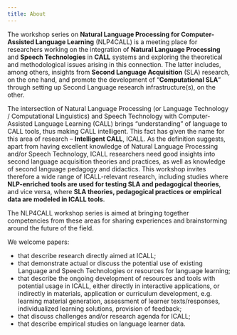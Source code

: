 ```yaml
---
title: About
---
```



The workshop series on **Natural Language Processing for Computer-Assisted Language Learning** (NLP4CALL) 
is a meeting place for researchers working on the integration of **Natural Language Processing** and **Speech Technologies** 
in **CALL** systems and exploring the theoretical and methodological issues arising in this connection. 
The latter includes, among others, insights from **Second Language Acquisition** (SLA) research, on the one hand, 
and promote the development of “**Computational SLA**” through setting up Second Language research infrastructure(s), 
on the other.  


The intersection of Natural Language Processing (or Language Technology / Computational Linguistics) and 
Speech Technology with Computer-Assisted Language Learning (CALL) brings “understanding” of language to CALL tools, 
thus making CALL intelligent. This fact has given the name for this area of research – **Intelligent CALL**, ICALL. 
As the definition suggests, apart from having excellent knowledge of Natural Language Processing and/or Speech Technology, 
ICALL researchers need good insights into second language acquisition theories and practices, as well as knowledge of 
second language pedagogy and didactics. This workshop invites therefore a wide range of ICALL-relevant research, 
including studies where **NLP-enriched tools are used for testing SLA and pedagogical theories**, and vice versa, 
where **SLA theories, pedagogical practices or empirical data are modeled in ICALL tools**.


The NLP4CALL workshop series is aimed at bringing together competencies from these areas for sharing experiences 
and brainstorming around the future of the field.

We welcome papers:
 * that describe research directly aimed at ICALL;
 * that demonstrate actual or discuss the potential use of existing Language and Speech Technologies or resources for language learning;
 * that describe the ongoing development of resources and tools with potential usage in ICALL, either directly in interactive applications, or indirectly in materials, application or curriculum development, e.g. learning material generation, assessment of learner texts/responses, individualized learning solutions, provision of feedback;
 * that discuss challenges and/or research agenda for ICALL;
 * that describe empirical studies on language learner data.
